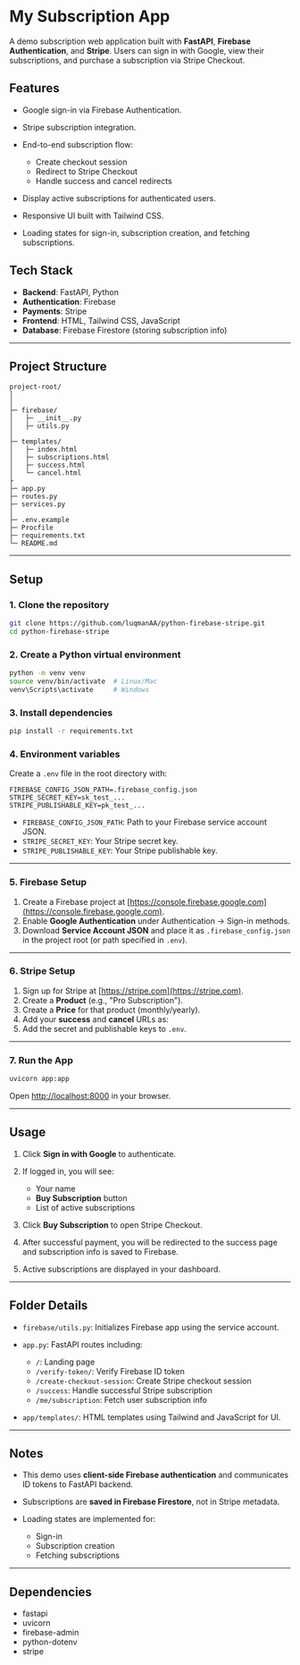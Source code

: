 # My Subscription App

A demo subscription web application built with **FastAPI**, **Firebase Authentication**, and **Stripe**. Users can sign in with Google, view their subscriptions, and purchase a subscription via Stripe Checkout.

## Features

* Google sign-in via Firebase Authentication.
* Stripe subscription integration.
* End-to-end subscription flow:

  * Create checkout session
  * Redirect to Stripe Checkout
  * Handle success and cancel redirects
* Display active subscriptions for authenticated users.
* Responsive UI built with Tailwind CSS.
* Loading states for sign-in, subscription creation, and fetching subscriptions.

## Tech Stack

* **Backend**: FastAPI, Python
* **Authentication**: Firebase
* **Payments**: Stripe
* **Frontend**: HTML, Tailwind CSS, JavaScript
* **Database**: Firebase Firestore (storing subscription info)

---

## Project Structure

```
project-root/
│
│
├─ firebase/
│   ├─ __init__.py
│   ├─ utils.py 
│
├─ templates/
│   ├─ index.html
│   ├─ subscriptions.html
│   ├─ success.html
│   └─ cancel.html
├
├─ app.py
├─ routes.py
├─ services.py
│
├─ .env.example
├─ Procfile
├─ requirements.txt
└─ README.md
```

---

## Setup

### 1. Clone the repository

```bash
git clone https://github.com/luqmanAA/python-firebase-stripe.git
cd python-firebase-stripe
```

### 2. Create a Python virtual environment

```bash
python -m venv venv
source venv/bin/activate  # Linux/Mac
venv\Scripts\activate     # Windows
```

### 3. Install dependencies

```bash
pip install -r requirements.txt
```

### 4. Environment variables

Create a `.env` file in the root directory with:

```env
FIREBASE_CONFIG_JSON_PATH=.firebase_config.json
STRIPE_SECRET_KEY=sk_test_...
STRIPE_PUBLISHABLE_KEY=pk_test_...
```

* `FIREBASE_CONFIG_JSON_PATH`: Path to your Firebase service account JSON.
* `STRIPE_SECRET_KEY`: Your Stripe secret key.
* `STRIPE_PUBLISHABLE_KEY`: Your Stripe publishable key.

---

### 5. Firebase Setup

1. Create a Firebase project at [https://console.firebase.google.com](https://console.firebase.google.com).
2. Enable **Google Authentication** under Authentication → Sign-in methods.
3. Download **Service Account JSON** and place it as `.firebase_config.json` in the project root (or path specified in `.env`).

---

### 6. Stripe Setup

1. Sign up for Stripe at [https://stripe.com](https://stripe.com).
2. Create a **Product** (e.g., "Pro Subscription").
3. Create a **Price** for that product (monthly/yearly).
4. Add your **success** and **cancel** URLs as:
5. Add the secret and publishable keys to `.env`.

---

### 7. Run the App

```bash
uvicorn app:app
```

Open [http://localhost:8000](http://localhost:8000) in your browser.

---

## Usage

1. Click **Sign in with Google** to authenticate.
2. If logged in, you will see:

   * Your name
   * **Buy Subscription** button
   * List of active subscriptions
3. Click **Buy Subscription** to open Stripe Checkout.
4. After successful payment, you will be redirected to the success page and subscription info is saved to Firebase.
5. Active subscriptions are displayed in your dashboard.

---

## Folder Details

* `firebase/utils.py`: Initializes Firebase app using the service account.
* `app.py`: FastAPI routes including:

  * `/`: Landing page
  * `/verify-token/`: Verify Firebase ID token
  * `/create-checkout-session`: Create Stripe checkout session
  * `/success`: Handle successful Stripe subscription
  * `/me/subscription`: Fetch user subscription info
* `app/templates/`: HTML templates using Tailwind and JavaScript for UI.

---

## Notes

* This demo uses **client-side Firebase authentication** and communicates ID tokens to FastAPI backend.
* Subscriptions are **saved in Firebase Firestore**, not in Stripe metadata.
* Loading states are implemented for:

  * Sign-in
  * Subscription creation
  * Fetching subscriptions

---

## Dependencies

* fastapi
* uvicorn
* firebase-admin
* python-dotenv
* stripe
